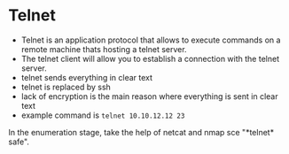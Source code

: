 # Telnet

- Telnet is an application protocol that allows to execute commands on a remote machine thats hosting a telnet server.
- The telnet client will allow you to establish a connection with the telnet server.
- telnet sends everything in clear text
- telnet is replaced by ssh
- lack of encryption is the main reason where everything is sent in clear text
- example command is `telnet 10.10.12.12 23`

In the enumeration stage, take the help of netcat and nmap sce "\*telnet\* safe".

